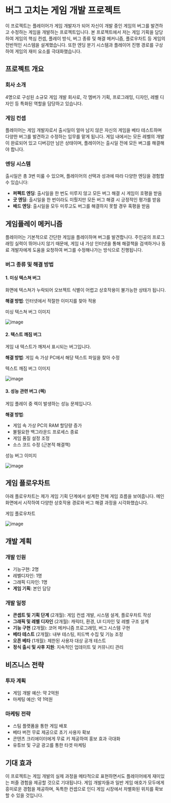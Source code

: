 # 버그 고치는 게임 개발 프로젝트

이 프로젝트는 플레이어가 게임 개발자가 되어 자신이 개발 중인 게임의 버그를 발견하고 수정하는 게임을 개발하는 프로젝트입니다. 본 프로젝트에서 저는 게임 기획을 담당하여 게임의 핵심 컨셉, 플레이 방식, 버그 종류 및 해결 메커니즘, 플로우차트 등 게임의 전반적인 시스템을 설계했습니다. 또한 엔딩 분기 시스템과 플레이어 진행 경로를 구상하여 게임의 재미 요소를 극대화했습니다.

## 프로젝트 개요

### 회사 소개

4명으로 구성된 소규모 게임 개발 회사로, 각 멤버가 기획, 프로그래밍, 디자인, 레벨 디자인 등 특화된 역할을 담당하고 있습니다.

### 게임 컨셉

플레이어는 게임 개발자로서 출시일이 얼마 남지 않은 자신의 게임을 베타 테스트하며 다양한 버그를 발견하고 수정하는 임무를 맡게 됩니다. 게임 내에서는 모든 레벨의 개발이 완료되어 있고 디버깅만 남은 상태이며, 플레이어는 출시일 전에 모든 버그를 해결해야 합니다.

### 엔딩 시스템

출시일은 총 3번 미룰 수 있으며, 플레이어의 선택과 성과에 따라 다양한 엔딩을 경험할 수 있습니다:

- **퍼펙트 엔딩**: 출시일을 한 번도 미루지 않고 모든 버그 해결 시 게임이 호평을 받음
- **굿 엔딩**: 출시일을 한 번이라도 미뤘지만 모든 버그 해결 시 긍정적인 평가를 받음
- **배드 엔딩**: 출시일을 모두 미루고도 버그를 해결하지 못할 경우 혹평을 받음


## 게임플레이 메커니즘

플레이어는 기본적으로 간단한 게임을 플레이하며 버그를 발견합니다. 주인공의 프로그래밍 실력이 뛰어나지 않기 때문에, 게임 내 가상 인터넷을 통해 해결책을 검색하거나 동료 개발자에게 도움을 요청하여 버그를 수정해나가는 방식으로 진행됩니다.

### 버그 종류 및 해결 방법

#### 1. 미싱 텍스쳐 버그

화면에 텍스쳐가 누락되어 오브젝트 식별이 어렵고 상호작용이 불가능한 상태가 됩니다.

**해결 방법**: 인터넷에서 적절한 이미지를 찾아 적용

미싱 텍스쳐 버그 이미지

![image](https://github.com/user-attachments/assets/cd0c929e-6a50-4d9e-8868-5db52eb31eb9)


#### 2. 텍스트 깨짐 버그

게임 내 텍스트가 깨져서 표시되는 버그입니다.

**해결 방법**: 게임 속 가상 PC에서 해당 텍스트 파일을 찾아 수정

텍스트 깨짐 버그 이미지

![image](https://github.com/user-attachments/assets/86103c59-af6e-45a4-b94d-00e2a41343b4)


#### 3. 성능 관련 버그 (렉)

게임 플레이 중 렉이 발생하는 성능 문제입니다.

**해결 방법**:

- 게임 속 가상 PC의 RAM 할당량 증가
- 불필요한 백그라운드 프로세스 종료
- 게임 품질 설정 조정
- 소스 코드 수정 (근본적 해결책)

성능 버그 이미지

![image](https://github.com/user-attachments/assets/352a4749-2b0e-408a-a325-90b0986181f6)


## 게임 플로우차트

아래 플로우차트는 제가 게임 기획 단계에서 설계한 전체 게임 흐름을 보여줍니다. 메인화면에서 시작하여 다양한 상호작용 경로와 버그 해결 과정을 시각화했습니다.

게임 플로우차트

![image](https://github.com/user-attachments/assets/f54cdea5-2183-493f-87fd-a9d6862bfe95)


## 개발 계획

### 개발 인원

- 기능구현: 2명
- 레벨디자인: 1명
- 그래픽 디자인: 1명
- **게임 기획**: 본인 담당


### 개발 일정

- **콘셉트 및 기획 단계** (2개월): 게임 컨셉 개발, 시스템 설계, 플로우차트 작성
- **그래픽 및 레벨 디자인** (2개월): 캐릭터, 환경, UI 디자인 및 레벨 구조 설계
- **기능 구현** (2개월): 코어 메커니즘 프로그래밍, 버그 시스템 구현
- **베타 테스트** (2개월): 내부 테스팅, 피드백 수집 및 기능 조정
- **오픈 베타** (1개월): 제한된 사용자 대상 공개 테스트
- **정식 출시 및 사후 지원**: 지속적인 업데이트 및 커뮤니티 관리


## 비즈니스 전략

### 투자 계획

- 게임 개발 예산: 약 2억원
- 마케팅 예산: 약 1억원


### 마케팅 전략

- 스팀 플랫폼을 통한 게임 배포
- 베타 버전 무료 제공으로 초기 사용자 확보
- 콘텐츠 크리에이터에게 무료 키 제공하여 홍보 효과 극대화
- 유튜브 및 구글 광고를 통한 타겟 마케팅


## 기대 효과

이 프로젝트는 게임 개발의 실제 과정을 메타적으로 표현하면서도 플레이어에게 재미있는 퍼즐 경험을 제공할 것으로 기대됩니다. 게임 개발자들과 일반 게임 애호가 모두에게 흥미로운 경험을 제공하며, 독특한 컨셉으로 인디 게임 시장에서 차별화된 위치를 확보할 수 있을 것입니다.
